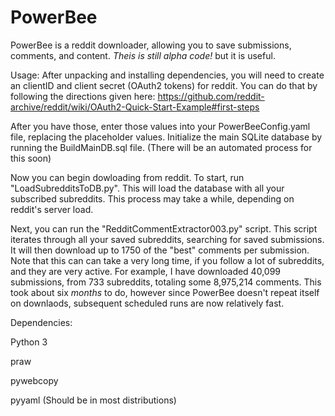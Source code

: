 # PowerBee
PowerBee is a reddit downloader, allowing you to save submissions, comments, and content.
*Theis is still alpha code!* but it is useful. 


Usage:
After unpacking and installing dependencies, you will need to create an clientID and client secret (OAuth2 tokens) for reddit. You can do that by following the directions given here:
https://github.com/reddit-archive/reddit/wiki/OAuth2-Quick-Start-Example#first-steps

After you have those, enter those values into your PowerBeeConfig.yaml file, replacing the placeholder values.
Initialize the main SQLite database by running the BuildMainDB.sql file. (There will be an automated process for this soon)

Now you can begin dowloading from reddit. To start, run "LoadSubredditsToDB.py". This will load the database with all your subscribed subreddits.
This process may take a while, depending on reddit's server load.

Next, you can run the "RedditCommentExtractor003.py" script. This script iterates through all your saved subreddits, searching for saved submissions. It will then download up to 1750 of the "best" comments per submission.
Note that this can can take a very long time, if you follow a lot of subreddits, and they are very active. For example, I have downloaded  40,099 submissions, from 733 subreddits, totaling some 8,975,214 comments.
This took about six *months* to do, however since PowerBee doesn't repeat itself on downlaods, subsequent scheduled runs are now relatively fast.


Dependencies:

Python 3

praw

pywebcopy

pyyaml (Should be in most distributions)
